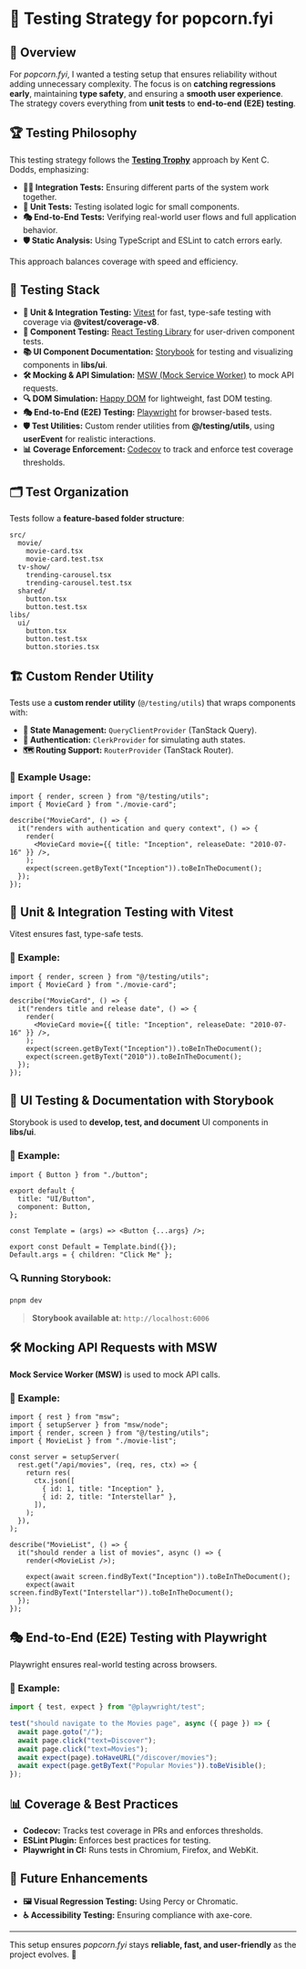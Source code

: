 # 🧪 Testing Strategy for popcorn.fyi

## 🔄 Overview

For _popcorn.fyi_, I wanted a testing setup that ensures reliability without adding unnecessary complexity. The focus is on **catching regressions early**, maintaining **type safety**, and ensuring a **smooth user experience**. The strategy covers everything from **unit tests** to **end-to-end (E2E) testing**.

## 🏆 Testing Philosophy

This testing strategy follows the **[Testing Trophy](https://kentcdodds.com/blog/the-testing-trophy-and-testing-classifications)** approach by Kent C. Dodds, emphasizing:

- **🏋️‍♂️ Integration Tests:** Ensuring different parts of the system work together.
- **🧩 Unit Tests:** Testing isolated logic for small components.
- **🎭 End-to-End Tests:** Verifying real-world user flows and full application behavior.
- **🛡️ Static Analysis:** Using TypeScript and ESLint to catch errors early.

This approach balances coverage with speed and efficiency.

## 🧰 Testing Stack

- **🧩 Unit & Integration Testing:** [Vitest](https://vitest.dev/) for fast, type-safe testing with coverage via **@vitest/coverage-v8**.
- **🧱 Component Testing:** [React Testing Library](https://testing-library.com/docs/react-testing-library/intro) for user-driven component tests.
- **📚 UI Component Documentation:** [Storybook](https://storybook.js.org/) for testing and visualizing components in **libs/ui**.
- **🛠️ Mocking & API Simulation:** [MSW (Mock Service Worker)](https://mswjs.io/) to mock API requests.
- **🔍 DOM Simulation:** [Happy DOM](https://github.com/capricorn86/happy-dom) for lightweight, fast DOM testing.
- **🎭 End-to-End (E2E) Testing:** [Playwright](https://playwright.dev/) for browser-based tests.
- **🛡️ Test Utilities:** Custom render utilities from **@/testing/utils**, using **userEvent** for realistic interactions.
- **📊 Coverage Enforcement:** [Codecov](https://about.codecov.io/) to track and enforce test coverage thresholds.

## 🗂️ Test Organization

Tests follow a **feature-based folder structure**:

```
src/
  movie/
    movie-card.tsx
    movie-card.test.tsx
  tv-show/
    trending-carousel.tsx
    trending-carousel.test.tsx
  shared/
    button.tsx
    button.test.tsx
libs/
  ui/
    button.tsx
    button.test.tsx
    button.stories.tsx
```

## 🏗️ Custom Render Utility

Tests use a **custom render utility** (`@/testing/utils`) that wraps components with:

- **🔄 State Management:** `QueryClientProvider` (TanStack Query).
- **🔑 Authentication:** `ClerkProvider` for simulating auth states.
- **🗺️ Routing Support:** `RouterProvider` (TanStack Router).

### 🧪 Example Usage:

```tsx
import { render, screen } from "@/testing/utils";
import { MovieCard } from "./movie-card";

describe("MovieCard", () => {
  it("renders with authentication and query context", () => {
    render(
      <MovieCard movie={{ title: "Inception", releaseDate: "2010-07-16" }} />,
    );
    expect(screen.getByText("Inception")).toBeInTheDocument();
  });
});
```

## 🧩 Unit & Integration Testing with Vitest

Vitest ensures fast, type-safe tests.

### 🧪 Example:

```tsx
import { render, screen } from "@/testing/utils";
import { MovieCard } from "./movie-card";

describe("MovieCard", () => {
  it("renders title and release date", () => {
    render(
      <MovieCard movie={{ title: "Inception", releaseDate: "2010-07-16" }} />,
    );
    expect(screen.getByText("Inception")).toBeInTheDocument();
    expect(screen.getByText("2010")).toBeInTheDocument();
  });
});
```

## 🧱 UI Testing & Documentation with Storybook

Storybook is used to **develop, test, and document** UI components in **libs/ui**.

### 🧪 Example:

```tsx
import { Button } from "./button";

export default {
  title: "UI/Button",
  component: Button,
};

const Template = (args) => <Button {...args} />;

export const Default = Template.bind({});
Default.args = { children: "Click Me" };
```

### 🔍 Running Storybook:

```bash
pnpm dev
```

> **Storybook available at:** `http://localhost:6006`

## 🛠️ Mocking API Requests with MSW

**Mock Service Worker (MSW)** is used to mock API calls.

### 🧪 Example:

```tsx
import { rest } from "msw";
import { setupServer } from "msw/node";
import { render, screen } from "@/testing/utils";
import { MovieList } from "./movie-list";

const server = setupServer(
  rest.get("/api/movies", (req, res, ctx) => {
    return res(
      ctx.json([
        { id: 1, title: "Inception" },
        { id: 2, title: "Interstellar" },
      ]),
    );
  }),
);

describe("MovieList", () => {
  it("should render a list of movies", async () => {
    render(<MovieList />);

    expect(await screen.findByText("Inception")).toBeInTheDocument();
    expect(await screen.findByText("Interstellar")).toBeInTheDocument();
  });
});
```

## 🎭 End-to-End (E2E) Testing with Playwright

Playwright ensures real-world testing across browsers.

### 🧪 Example:

```ts
import { test, expect } from "@playwright/test";

test("should navigate to the Movies page", async ({ page }) => {
  await page.goto("/");
  await page.click("text=Discover");
  await page.click("text=Movies");
  await expect(page).toHaveURL("/discover/movies");
  await expect(page.getByText("Popular Movies")).toBeVisible();
});
```

## 📊 Coverage & Best Practices

- **Codecov:** Tracks test coverage in PRs and enforces thresholds.
- **ESLint Plugin:** Enforces best practices for testing.
- **Playwright in CI:** Runs tests in Chromium, Firefox, and WebKit.

## 🚀 Future Enhancements

- **🖼️ Visual Regression Testing:** Using Percy or Chromatic.
- **♿ Accessibility Testing:** Ensuring compliance with axe-core.

---

This setup ensures _popcorn.fyi_ stays **reliable, fast, and user-friendly** as the project evolves. 🚀

